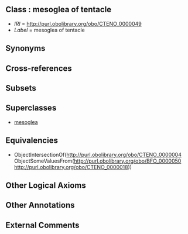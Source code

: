 
## Class : mesoglea of tentacle

 * *IRI* = http://purl.obolibrary.org/obo/CTENO_0000049
 * *Label* = mesoglea of tentacle

## Synonyms


## Cross-references


## Subsets


## Superclasses

 * [mesoglea](../../CTENO/04/CTENO_0000004.md)

## Equivalencies

 * ObjectIntersectionOf(<http://purl.obolibrary.org/obo/CTENO_0000004> ObjectSomeValuesFrom(<http://purl.obolibrary.org/obo/BFO_0000050> <http://purl.obolibrary.org/obo/CTENO_0000018>))

## Other Logical Axioms


## Other Annotations


## External Comments

